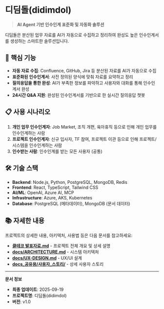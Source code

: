 # 디딤돌(didimdol)

> **AI Agent 기반 인수인계 표준화 및 자동화 솔루션**

디딤돌은 분산된 업무 자료를 AI가 자동으로 수집하고 정리하여 완성도 높은 인수인계서를 생성하는 스마트한 솔루션입니다.

## 🚀 핵심 기능

- **자동 자료 수집**: Confluence, GitHub, Jira 등 분산된 자료를 AI가 자동으로 수집
- **표준화된 인수인계서**: 사전 정의된 양식에 맞춰 자료를 요약하고 정리
- **질의응답을 통한 완성**: AI가 부족한 정보를 파악하고 사용자와 대화를 통해 인수인계서 완성
- **24시간 Q&A 지원**: 완성된 인수인계서를 기반으로 한 실시간 질의응답 챗봇

## 📋 사용 시나리오

1. **개인 업무 인수인계자**: Job Market, 조직 개편, 육아휴직 등으로 인해 개인 업무를 인수인계하는 사람
2. **프로젝트 인수인계자**: 신규 입사자, TF 참여, 프로젝트 이관 등으로 인해 프로젝트/시스템을 인수인계하는 사람
3. **인수받는 사람**: 인수인계를 받는 모든 사용자 (공통)

## 🛠️ 기술 스택

- **Backend**: Node.js, Python, PostgreSQL, MongoDB, Redis
- **Frontend**: React, TypeScript, Tailwind CSS
- **AI/ML**: OpenAI, Azure AI, MCP
- **Infrastructure**: Azure, AKS, Kubernetes
- **Database**: PostgreSQL (메타데이터), MongoDB (문서 데이터)

## 📚 자세한 내용

프로젝트의 상세한 내용, 아키텍처, 사용법 등은 다음 문서를 참고하세요:

- **[클테코 발표자료.md](./클테코%20발표자료.md)** - 프로젝트 전체 개요 및 상세 설명
- **[docs/ARCHITECTURE.md](./docs/ARCHITECTURE.md)** - 시스템 아키텍처
- **[docs/UX-DESIGN.md](./docs/UX-DESIGN.md)** - UX/UI 설계
- **[docs_공유용/사용자_스토리/](./docs_공유용/사용자_스토리/)** - 상세 사용자 스토리

---

**문서 정보**
- **최종 업데이트**: 2025-09-19
- **프로젝트명**: 디딤돌(didimdol)
- **버전**: v1.0